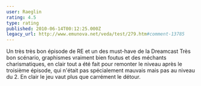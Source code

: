 ```yaml
---
user: Raeglin
rating: 4.5
type: rating
published: 2010-06-14T00:12:25.000Z
legacy_url: http://www.emunova.net/veda/test/279.htm#comment-13785
---
```

Un très très bon épisode de RE et un des must-have de la Dreamcast Très bon scénario, graphismes vraiment bien foutus et des méchants charismatiques, en clair tout a été fait pour remonter le niveau après le troisième épisode, qui n'était pas spécialement mauvais mais pas au niveau du 2\.
En clair le jeu vaut plus que carrément le détour.